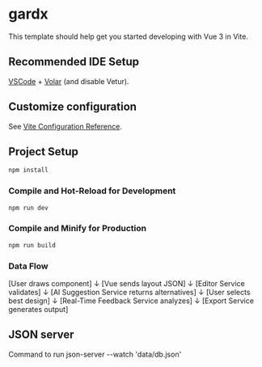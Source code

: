 # gardx

This template should help get you started developing with Vue 3 in Vite.

## Recommended IDE Setup

[VSCode](https://code.visualstudio.com/) + [Volar](https://marketplace.visualstudio.com/items?itemName=Vue.volar) (and disable Vetur).

## Customize configuration

See [Vite Configuration Reference](https://vite.dev/config/).

## Project Setup

```sh
npm install
```

### Compile and Hot-Reload for Development

```sh
npm run dev
```

### Compile and Minify for Production

```sh
npm run build
```

### Data Flow

[User draws component]
↓
[Vue sends layout JSON]
↓
[Editor Service validates]
↓
[AI Suggestion Service returns alternatives]
↓
[User selects best design]
↓
[Real-Time Feedback Service analyzes]
↓
[Export Service generates output]

## JSON server

Command to run json-server --watch 'data/db.json'
